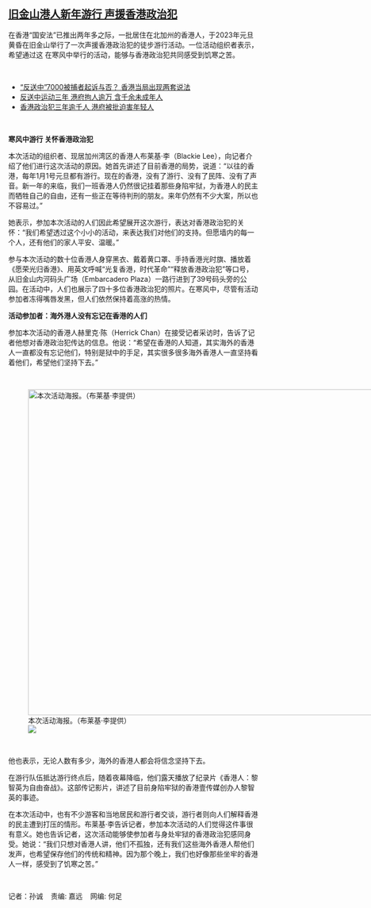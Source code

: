<!--1672774080000-->
[旧金山港人新年游行 声援香港政治犯](https://www.rfa.org/mandarin/yataibaodao/shehui/sc-01032023101114.html)
------

<p>在香港“<span>国安法</span>”<span>已推出两年多之际，一批居住在北加州的香港人，于</span>2023<span>年元旦黄昏在旧金山举行了一次声援香港政治犯的徒步游行活动。一位活动组织者表示，希望通过这 在寒风中举行的活动，能够与香港政治犯共同感受到饥寒之苦。</span></p><p><span class="result-title"> </span></p><p><span></span></p><ul><li><a href="https://www.rfa.org/mandarin/yataibaodao/gangtai/ec-11242022071210.html">“反送中”7000被捕者起诉与否？ 香港当局出现两套说法</a></li><li><a href="https://www.rfa.org/mandarin/yataibaodao/gangtai/ec-11082022075643.html">反送中运动三年 港府拘人逾万 含千余未成年人</a></li><li><a href="https://www.rfa.org/mandarin/yataibaodao/gangtai/ec-05252022081629.html">香港政治犯三年逾千人 港府被批迫害年轻人</a></li></ul><p><span class="result-title"> </span></p><p></p><p><strong>寒风中游行 关怀香港政治犯</strong></p><p>本次活动的组织者、现居加州湾区的香港人布莱基·<span>李（</span>Blackie Lee<span>），向记者介绍了他们进行这次活动的原因。她首先讲述了目前香港的局势，说道：</span>“<span>以往的香港，每年</span>1<span>月</span>1<span>号元旦都有游行。现在的香港，没有了游行、没有了民阵、没有了声音。新一年的来临，我们一班香港人仍然很记挂着那些身陷牢狱，为香港人的民主而牺牲自己的自由，还有一些正在等待判刑的朋友。来年仍然有不少大案，所以也不容易过。</span>”</p><p>她表示，参加本次活动的人们因此希望展开这次游行，表达对香港政治犯的关怀：“<span>我们希望透过这个小小的活动，来表达我们对他们的支持。但愿墙内的每一个人，还有他们的家人平安、温暖。</span>”</p><p>参与本次活动的数十位香港人身穿黑衣、戴着黄口罩、手持香港光时旗、播放着《愿荣光归香港》、用英文呼喊“<span>光复香港，时代革命</span>”“<span>释放香港政治犯</span>”<span>等口号，从旧金山内河码头广场（</span>Embarcadero Plaza<span>）一路行进到了</span>39<span>号码头旁的公园。在活动中，人们也展示了四十多位香港政治犯的照片。在寒风中，尽管有活动参加者冻得嘴唇发黑，但人们依然保持着高涨的热情。</span></p><p><strong>活动参加者：海外港人没有忘记在香港的人们</strong></p><p>参加本次活动的香港人赫里克·<span>陈（</span>Herrick Chan<span>）在接受记者采访时，告诉了记者他想对香港政治犯传达的信息。他说：</span>“<span>希望在香港的人知道，其实海外的香港人一直都没有忘记他们，特别是狱中的手足，其实很多很多海外香港人一直坚持看着他们，希望他们坚持下去。</span>”</p><p><span class="result-title"> </span></p><p><figure class="image-richtext image-inline captioned" style="width:1024px;"><img alt="本次活动海报。（布莱基·李提供）" height="657" src="https://www.rfa.org/mandarin/yataibaodao/shehui/sc-01032023101114.html/m0103-sc3.jpg/@@images/eb468f35-11d7-4d75-8195-d165c860ebb0.jpeg" title="M0103-SC3.jpg" width="1024"/><figcaption class="image-caption">本次活动海报。（布莱基·李提供）</figcaption><small></small><div id="zoomattribute"><a data-caption="本次活动海报。（布莱基·李提供）" data-fancybox="" href="https://www.rfa.org/mandarin/yataibaodao/shehui/sc-01032023101114.html/m0103-sc3.jpg" id="single_image" title="本次活动海报。（布莱基·李提供）"><img src="/++plone++rfa-resources/img/icon-zoom.png"/></a></div></figure><span class="result-title"> </span></p><p>他也表示，无论人数有多少，海外的香港人都会将信念坚持下去。</p><p>在游行队伍抵达游行终点后，随着夜幕降临，他们露天播放了纪录片《香港人：黎智英为自由奋战》。这部传记影片，讲述了目前身陷牢狱的香港壹传媒创办人黎智英的事迹。</p><p>在本次活动中，也有不少游客和当地居民和游行者交谈，游行者则向人们解释香港的民主遭到打压的情形。布莱基·<span>李告诉记者，参加本次活动的人们觉得这件事很有意义。她也告诉记者，这次活动能够使参加者与身处牢狱的香港政治犯感同身受。她说：</span>“<span>我们只想对香港人讲，他们不孤独，还有我们这些海外香港人帮他们发声，也希望保存他们的传统和精神。因为那个晚上，我们也好像那些坐牢的香港人一样，感受到了饥寒之苦。</span>”</p><p><span class="result-title"> </span></p><p>记者：孙诚    责编: 嘉远    网编: 何足</p>
